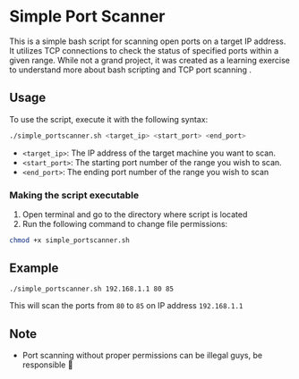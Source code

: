 # Simple Port Scanner

This is a simple bash script for scanning open ports on a target IP address. It utilizes TCP connections to check the status of specified ports within a given range. 
While not a grand project, it was created as a learning exercise to understand more about bash scripting and TCP port scanning .



## Usage

To use the script, execute it with the following syntax:

```bash
./simple_portscanner.sh <target_ip> <start_port> <end_port>
```
- `<target_ip>`: The IP address of the target machine you want to scan.
- `<start_port>`: The starting port number of the range you wish to scan.
- `<end_port>`: The ending port number of the range you wish to scan

### Making the script executable
  1. Open terminal and go to the directory where script is located
  2. Run the following command to change file permissions:
  ```bash
  chmod +x simple_portscanner.sh
  ```


## Example
```bash
./simple_portscanner.sh 192.168.1.1 80 85
```
This will scan the ports from `80` to `85` on IP address `192.168.1.1`


## Note
- Port scanning without proper permissions can be illegal guys, be responsible 👀

